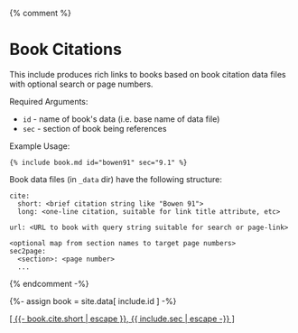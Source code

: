 {% comment %}

# Book Citations

This include produces rich links to books based on book citation data files
with optional search or page numbers.

Required Arguments:

- `id`  - name of book's data (i.e. base name of data file)
- `sec` - section of book being references

Example Usage:

```
{% include book.md id="bowen91" sec="9.1" %}
```

Book data files (in `_data` dir) have the following structure:

```
cite:
  short: <brief citation string like "Bowen 91">
  long: <one-line citation, suitable for link title attribute, etc>

url: <URL to book with query string suitable for search or page-link>

<optional map from section names to target page numbers>
sec2page:
  <section>: <page number>
  ...
```

{% endcomment -%}

{%- assign book = site.data[ include.id ] -%}

<a title="{{ book.cite.short }}"
href="
{{- book.url -}}
{%- if book.sec2page -%}
  {{ book.sec2page[include.sec] }}
{%- else -%}
  {{ include.sec }}
{%- endif -%}
">[
{{- book.cite.short | escape }}, {{ include.sec | escape -}}
]</a>